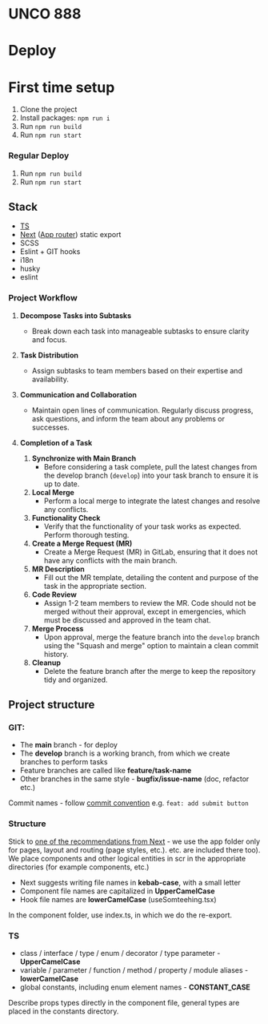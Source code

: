 # UNCO 888

# Deploy

# First time setup

1. Clone the project
2. Install packages: `npm run i`
3. Run `npm run build`
4. Run `npm run start`

### Regular Deploy

1. Run `npm run build`
2. Run `npm run start`

## Stack

- [TS](https://www.typescriptlang.org/)
- [Next](https://nextjs.org/) ([App router](https://nextjs.org/docs/app)) static export
- SCSS
- Eslint + GIT hooks
- i18n
- husky
- eslint

### Project Workflow

1. **Decompose Tasks into Subtasks**
   - Break down each task into manageable subtasks to ensure clarity and focus.
2. **Task Distribution**

   - Assign subtasks to team members based on their expertise and availability.

3. **Communication and Collaboration**

   - Maintain open lines of communication. Regularly discuss progress, ask questions, and inform the team about any problems or successes.

4. **Completion of a Task**
   1. **Synchronize with Main Branch**
      - Before considering a task complete, pull the latest changes from the develop branch (`develop`) into your task branch to ensure it is up to date.
   2. **Local Merge**
      - Perform a local merge to integrate the latest changes and resolve any conflicts.
   3. **Functionality Check**
      - Verify that the functionality of your task works as expected. Perform thorough testing.
   4. **Create a Merge Request (MR)**
      - Create a Merge Request (MR) in GitLab, ensuring that it does not have any conflicts with the main branch.
   5. **MR Description**
      - Fill out the MR template, detailing the content and purpose of the task in the appropriate section.
   6. **Code Review**
      - Assign 1-2 team members to review the MR. Code should not be merged without their approval, except in emergencies, which must be discussed and approved in the team chat.
   7. **Merge Process**
      - Upon approval, merge the feature branch into the `develop` branch using the "Squash and merge" option to maintain a clean commit history.
   8. **Cleanup**
      - Delete the feature branch after the merge to keep the repository tidy and organized.

## Project structure

### GIT:

- The **main** branch - for deploy
- The **develop** branch is a working branch, from which we create branches to perform tasks
- Feature branches are called like **feature/task-name**
- Other branches in the same style - **bugfix/issue-name** (doc, refactor etc.)

Commit names - follow [commit convention](https://www.conventionalcommits.org/en/v1.0.0/) e.g. `feat: add submit button`

### Structure

Stick to [one of the recommendations from Next](https://nextjs.org/docs/app/building-your-application/routing/colocation) - we use the app folder only for pages, layout and routing (page styles, etc.). etc. are included there too).
We place components and other logical entities in scr in the appropriate directories (for example components, etc.)

- Next suggests writing file names in **kebab-case**, with a small letter
- Component file names are capitalized in **UpperCamelCase**
- Hook file names are **lowerCamelCase** (useSomteehing.tsx)

In the component folder, use index.ts, in which we do the re-export.

### TS

- class / interface / type / enum / decorator / type parameter - **UpperCamelCase**
- variable / parameter / function / method / property / module aliases - **lowerCamelCase**
- global constants, including enum element names - **CONSTANT_CASE**

Describe props types directly in the component file, general types are placed in the constants directory.
